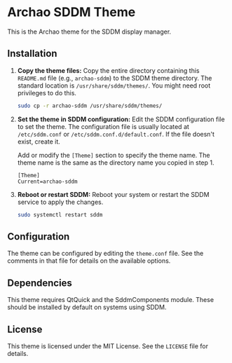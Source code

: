 # Archao SDDM Theme

This is the Archao theme for the SDDM display manager.

## Installation

1.  **Copy the theme files:** Copy the entire directory containing this `README.md` file (e.g., `archao-sddm`) to the SDDM theme directory.  The standard location is `/usr/share/sddm/themes/`. You might need root privileges to do this.

    ```bash
    sudo cp -r archao-sddm /usr/share/sddm/themes/
    ```

2.  **Set the theme in SDDM configuration:** Edit the SDDM configuration file to set the theme. The configuration file is usually located at `/etc/sddm.conf` or `/etc/sddm.conf.d/default.conf`.  If the file doesn't exist, create it.

    Add or modify the `[Theme]` section to specify the theme name.  The theme name is the same as the directory name you copied in step 1.

    ```
    [Theme]
    Current=archao-sddm
    ```

3.  **Reboot or restart SDDM:**  Reboot your system or restart the SDDM service to apply the changes.

    ```bash
    sudo systemctl restart sddm
    ```

## Configuration

The theme can be configured by editing the `theme.conf` file.  See the comments in that file for details on the available options.

## Dependencies

This theme requires QtQuick and the SddmComponents module.  These should be installed by default on systems using SDDM.

## License

This theme is licensed under the MIT License. See the `LICENSE` file for details.
